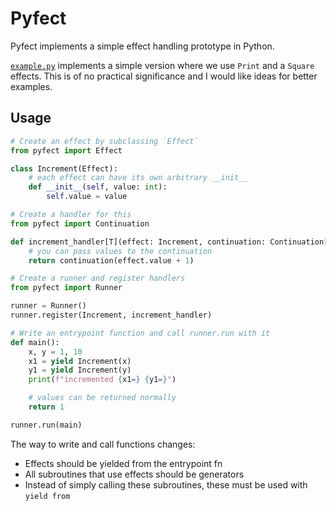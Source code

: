 # Pyfect

Pyfect implements a simple effect handling
prototype in Python.

[`example.py`](/example.py) implements a simple
version where we use `Print` and a `Square`
effects. This is of no practical significance
and I would like ideas for better examples.

## Usage

```python
# Create an effect by subclassing `Effect`
from pyfect import Effect

class Increment(Effect):
    # each effect can have its own arbitrary __init__
    def __init__(self, value: int):
        self.value = value

# Create a handler for this
from pyfect import Continuation

def increment_handler[T](effect: Increment, continuation: Continuation[T]) -> T:
    # you can pass values to the continuation
    return continuation(effect.value + 1)

# Create a runner and register handlers
from pyfect import Runner

runner = Runner()
runner.register(Increment, increment_handler)

# Write an entrypoint function and call runner.run with it
def main():
    x, y = 1, 10
    x1 = yield Increment(x)
    y1 = yield Increment(y)
    print(f"incremented {x1=} {y1=}")

    # values can be returned normally
    return 1

runner.run(main)
```

The way to write and call functions changes:
- Effects should be yielded from the entrypoint fn
- All subroutines that use effects should be generators
- Instead of simply calling these subroutines, these must be used with `yield from`

